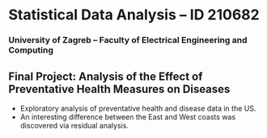 # Statistical Data Analysis – ID 210682

### University of Zagreb – Faculty of Electrical Engineering and Computing

## Final Project: Analysis of the Effect of Preventative Health Measures on Diseases
- Exploratory analysis of preventative health and disease data in the US. 
- An interesting difference between the East and West coasts was discovered via residual analysis. 


